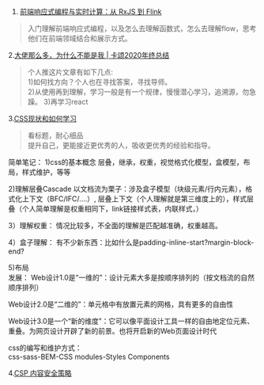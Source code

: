 1. [前端响应式编程与实时计算：从 RxJS 到 Flink](https://mp.weixin.qq.com/s/m5kBSTYg95qHHOaZn1NV0g)
>入门理解前端响应式编程，以及怎么去理解函数式，怎么去理解flow，思考他们在前端领域结合和展示方式。


2.[大佬那么多，为什么不能是我 | 卡颂2020年终总结](https://mp.weixin.qq.com/s/9XZy_JsUiHWfYoPxMq69KA)
>个人推这片文章有如下几点:   
>1)如何找方向？个人也在寻找答案，寻找导师。    
>2)从使用再到理解，学习一般是有一个规律，慢慢潜心学习，追溯源，勿急躁。
>3)再学习react

   
3.[CSS现状和如何学习](https://mp.weixin.qq.com/s/ztU1tESHy-5kF2iFpZbgfw)
>看标题，耐心细品  
>提升自己，更能接近更优秀的人，吸收更优秀的经验和指导。

简单笔记：
1)css的基本概念
    层叠，继承，权重，视觉格式化模型，盒模型，布局，样式维护，等等

2)理解层叠Cascade
 以文档流为栗子：涉及盒子模型（块级元素/行内元素），格式化上下文（BFC/IFC/....）,
层叠上下文（个人理解就是第三维度上的），样式层叠（个人简单理解是权重相同下，link链接样式表，内联样式，）

3）理解权重：
    情况比较多，不全面的理解是匹配越准确，权重越高。

4）盒子理解：
有不少新东西：比如什么是padding-inline-start?margin-block-end?

5)布局   
发展：
Web设计1.0是“一维的”：设计元素大多是按顺序排列的（按文档流的自然顺序排列）   

Web设计2.0是“二维的”：单元格中有放置元素的网格，具有更多的自由性     

Web设计3.0是一个“新的维度”：它可以像平面设计工具一样的自由地定位元素、重叠。为网页设计开辟了新的前景。也将开启新的Web页面设计时代

css的编写和维护方式：  
css-sass-BEM-CSS modules-Styles Components   




4.[CSP 内容安全策略 ](https://developer.mozilla.org/zh-CN/docs/Web/HTTP/CSP)